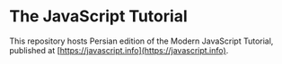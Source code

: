 ﻿# The JavaScript Tutorial

This repository hosts Persian edition of the Modern JavaScript Tutorial, published at [https://javascript.info](https://javascript.info).

